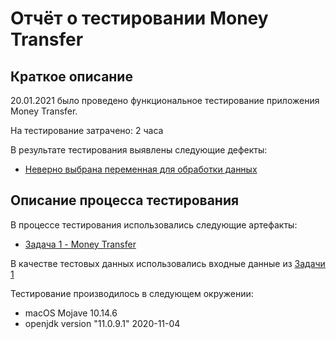 # Отчёт о тестировании Money Transfer

## Краткое описание

20.01.2021 было проведено функциональное тестирование приложения Money Transfer.

На тестирование затрачено: 2 часа

В результате тестирования выявлены следующие дефекты:
* <a href="https://github.com/OksanaTarun/java2/issues/1">Неверно выбрана переменная для обработки данных</a>

## Описание процесса тестирования

В процессе тестирования использовались следующие артефакты:
* <a href="https://github.com/netology-code/javaqa-homeworks/tree/master/programming">Задача 1 - Money Transfer</a>
  
В качестве тестовых данных использовались входные данные из <a href="https://github.com/netology-code/javaqa-homeworks/tree/master/programming">Задачи 1</a>

Тестирование производилось в следующем окружении:
* macOS Mojave 10.14.6
* openjdk version "11.0.9.1" 2020-11-04

